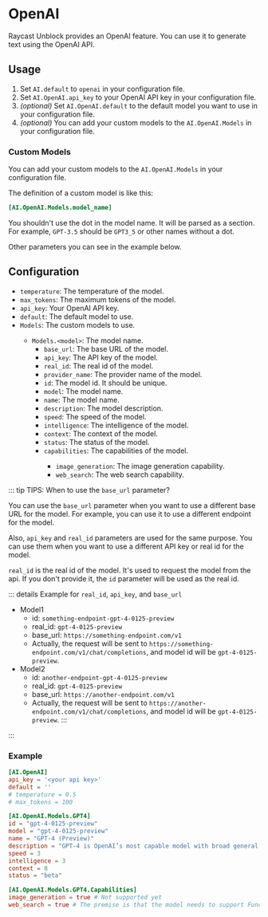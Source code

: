 # OpenAI

Raycast Unblock provides an OpenAI feature. You can use it to generate text using the OpenAI API.

## Usage

1. Set `AI.default` to `openai` in your configuration file.
2. Set `AI.OpenAI.api_key` to your OpenAI API key in your configuration file.
3. *(optional)* Set `AI.OpenAI.default` to the default model you want to use in your configuration file.
4. *(optional)* You can add your custom models to the `AI.OpenAI.Models` in your configuration file.

### Custom Models

You can add your custom models to the `AI.OpenAI.Models` in your configuration file.

The definition of a custom model is like this:

```toml
[AI.OpenAI.Models.model_name]
```

You shouldn't use the dot in the model name. It will be parsed as a section. For example, `GPT-3.5` should be `GPT3_5` or other names without a dot.

Other parameters you can see in the example below.

## Configuration

- `temperature`: The temperature of the model. <Badge type="info" text="Optional" />
- `max_tokens`: The maximum tokens of the model. <Badge type="info" text="Optional" />
- `api_key`: Your OpenAI API key.
- `default`: The default model to use. <Badge type="info" text="Optional" />
- `Models`: The custom models to use. <Badge type="info" text="Optional" />
  - `Models.<model>`: The model name.
    - `base_url`: The base URL of the model. <Badge type="info" text="Optional" /> <Badge type="warning" text="^v0.5.0-beta.2" />
    - `api_key`: The API key of the model. <Badge type="info" text="Optional" /> <Badge type="warning" text="^v0.5.0-beta.2" />
    - `real_id`: The real id of the model. <Badge type="info" text="Optional" /> <Badge type="warning" text="^v0.5.0-beta.2" />
    - `provider_name`: The provider name of the model. <Badge type="info" text="Optional" /> <Badge type="warning" text="^v0.5.0-beta.2" />
    - `id`: The model id. It should be unique.
    - `model`: The model name.
    - `name`: The model name.
    - `description`: The model description.
    - `speed`: The speed of the model.
    - `intelligence`: The intelligence of the model.
    - `context`: The context of the model.
    - `status`: The status of the model. <Badge type="info" text="Optional" />
    - `capabilities`: The capabilities of the model. <Badge type="info" text="Optional" />
      - `image_generation`: The image generation capability. <Badge type="info" text="Optional" />
      - `web_search`: The web search capability. <Badge type="info" text="Optional" />

::: tip TIPS: When to use the `base_url` parameter?

You can use the `base_url` parameter when you want to use a different base URL for the model. For example, you can use it to use a different endpoint for the model.

Also, `api_key` and `real_id` parameters are used for the same purpose. You can use them when you want to use a different API key or real id for the model.

`real_id` is the real id of the model. It's used to request the model from the api. If you don't provide it, the `id` parameter will be used as the real id.

::: details Example for `real_id`, `api_key`, and `base_url`

- Model1
  - id: `something-endpoint-gpt-4-0125-preview`
  - real_id: `gpt-4-0125-preview`
  - base_url: `https://something-endpoint.com/v1`
  - Actually, the request will be sent to `https://something-endpoint.com/v1/chat/completions`, and model id will be `gpt-4-0125-preview`.
- Model2
  - id: `another-endpoint-gpt-4-0125-preview`
  - real_id: `gpt-4-0125-preview`
  - base_url: `https://another-endpoint.com/v1`
  - Actually, the request will be sent to `https://another-endpoint.com/v1/chat/completions`, and model id will be `gpt-4-0125-preview`.
:::

:::

### Example

```toml
[AI.OpenAI]
api_key = '<your api key>'
default = ''
# temperature = 0.5
# max_tokens = 100

[AI.OpenAI.Models.GPT4]
id = "gpt-4-0125-preview"
model = "gpt-4-0125-preview"
name = "GPT-4 (Preview)"
description = "GPT-4 is OpenAI’s most capable model with broad general knowledge, allowing it to follow complex instructions and solve difficult problems.\n"
speed = 3
intelligence = 3
context = 8
status = "beta"

[AI.OpenAI.Models.GPT4.Capabilities]
image_generation = true # Not supported yet
web_search = true # The premise is that the model needs to support Function Call.
```
